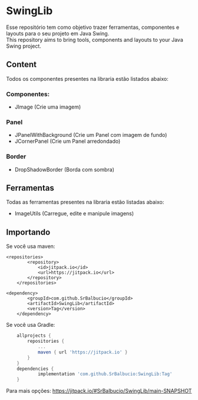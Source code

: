 # SwingLib
Esse repositório tem como objetivo trazer ferramentas, componentes e layouts para o seu projeto em Java Swing.<br>
This repository aims to bring tools, components and layouts to your Java Swing project.

## Content
Todos os componentes presentes na libraria estão listados abaixo:
### Componentes:
- JImage (Crie uma imagem)
### Panel
- JPanelWithBackground (Crie um Panel com imagem de fundo)
- JCornerPanel (Crie um Panel arredondado)
### Border
- DropShadowBorder (Borda com sombra)

## Ferramentas
Todas as ferramentas presentes na libraria estão listadas abaixo:
- ImageUtils (Carregue, edite e manipule imagens)

## Importando
Se você usa maven:
```maven
<repositories>
		<repository>
		    <id>jitpack.io</id>
		    <url>https://jitpack.io</url>
		</repository>
	</repositories>

<dependency>
	    <groupId>com.github.SrBalbucio</groupId>
	    <artifactId>SwingLib</artifactId>
	    <version>Tag</version>
	</dependency>
```
Se você usa Gradle:
```gradle
	allprojects {
		repositories {
			...
			maven { url 'https://jitpack.io' }
		}
	}
  	dependencies {
	        implementation 'com.github.SrBalbucio:SwingLib:Tag'
	}
```
Para mais opções: https://jitpack.io/#SrBalbucio/SwingLib/main-SNAPSHOT
